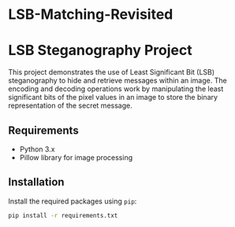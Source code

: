 # LSB-Matching-Revisited
# LSB Steganography Project

This project demonstrates the use of Least Significant Bit (LSB) steganography to hide and retrieve messages within an image. The encoding and decoding operations work by manipulating the least significant bits of the pixel values in an image to store the binary representation of the secret message.

## Requirements

- Python 3.x
- Pillow library for image processing

## Installation

Install the required packages using `pip`:

```bash
pip install -r requirements.txt

